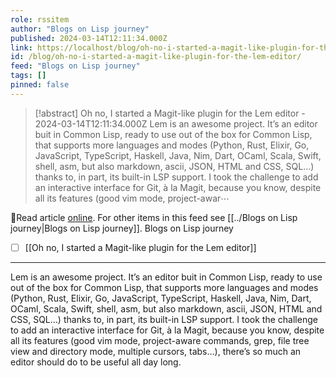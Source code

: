```yaml
---
role: rssitem
author: "Blogs on Lisp journey"
published: 2024-03-14T12:11:34.000Z
link: https://localhost/blog/oh-no-i-started-a-magit-like-plugin-for-the-lem-editor/
id: /blog/oh-no-i-started-a-magit-like-plugin-for-the-lem-editor/
feed: "Blogs on Lisp journey"
tags: []
pinned: false
---
```

> [!abstract] Oh no, I started a Magit-like plugin for the Lem editor - 2024-03-14T12:11:34.000Z
> Lem is an awesome project. It’s an editor buit in Common Lisp, ready to use out of the box for Common Lisp, that supports more languages and modes (Python, Rust, Elixir, Go, JavaScript, TypeScript, Haskell, Java, Nim, Dart, OCaml, Scala, Swift, shell, asm, but also markdown, ascii, JSON, HTML and CSS, SQL…) thanks to, in part, its built-in LSP support. I took the challenge to add an interactive interface for Git, à la Magit, because you know, despite all its features (good vim mode, project-awar⋯

🔗Read article [online](https://localhost/blog/oh-no-i-started-a-magit-like-plugin-for-the-lem-editor/). For other items in this feed see [[../Blogs on Lisp journey|Blogs on Lisp journey]].
Blogs on Lisp journey
- [ ] [[Oh no, I started a Magit-like plugin for the Lem editor]]
- - -
Lem is an awesome project. It’s an editor buit in Common Lisp, ready to use out of the box for Common Lisp, that supports more languages and modes (Python, Rust, Elixir, Go, JavaScript, TypeScript, Haskell, Java, Nim, Dart, OCaml, Scala, Swift, shell, asm, but also markdown, ascii, JSON, HTML and CSS, SQL…) thanks to, in part, its built-in LSP support. I took the challenge to add an interactive interface for Git, à la Magit, because you know, despite all its features (good vim mode, project-aware commands, grep, file tree view and directory mode, multiple cursors, tabs…), there’s so much an editor should do to be useful all day long.
